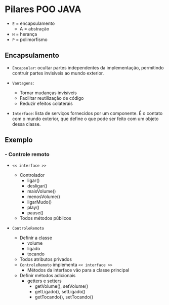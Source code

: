# Pilares POO JAVA

- `E` = encapsulamento
    - A = abstração
- `H` = herança
- `P` = polimorfismo

## Encapsulamento

- `Encapsular`: ocultar partes independentes da implementação, permitindo contruir partes invisíveis ao mundo exterior.

- `Vantagens`:
    - Tornar mudanças invisíveis
    - Facilitar reutilização de código
    - Reduzir efeitos colaterais

- `Interface`: lista de serviços fornecidos por um componente. É o contato com o mundo exterior, que define o que pode ser feito com um objeto dessa classe.

## Exemplo

### - Controle remoto

- `<< interface >>`
    - Controlador
        - ligar()
        - desligar()
        - maisVolume()
        - menosVolume()
        - ligarMudo()
        - play()
        - pause()
    - Todos métodos públicos

- `ControleRemoto` 
    - Definir a classe
        - volume
        - ligado
        - tocando
    - Todos atributos privados
    - `ControleRemoto` implementa `<< interface >>`
        - Métodos da interface vão para a classe principal
    - Definir métodos adicionais
        - getters e setters
            - getVolume(), setVolume()
            - getLigado(), setLigado()
            - getTocando(), setTocando() 
